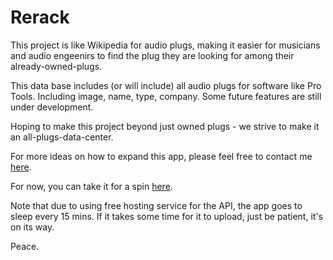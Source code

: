 # Rerack

This project is like Wikipedia for audio plugs, making it easier for musicians and audio engeenirs to find the plug they are looking for among their already-owned-plugs.

This data base includes (or will include) all audio plugs for software like Pro Tools. Including image, name, type, company. Some future features are still under development.

Hoping to make this project beyond just owned plugs - we strive to make it an all-plugs-data-center.

For more ideas on how to expand this app, please feel free to contact me [here](https://github.com/YakovVazan).

For now, you can take it for a spin [here](https://rerack.netlify.com).

Note that due to using free hosting service for the API, the app goes to sleep every 15 mins. If it takes some time for it to upload, just be patient, it's on its way.

Peace.

